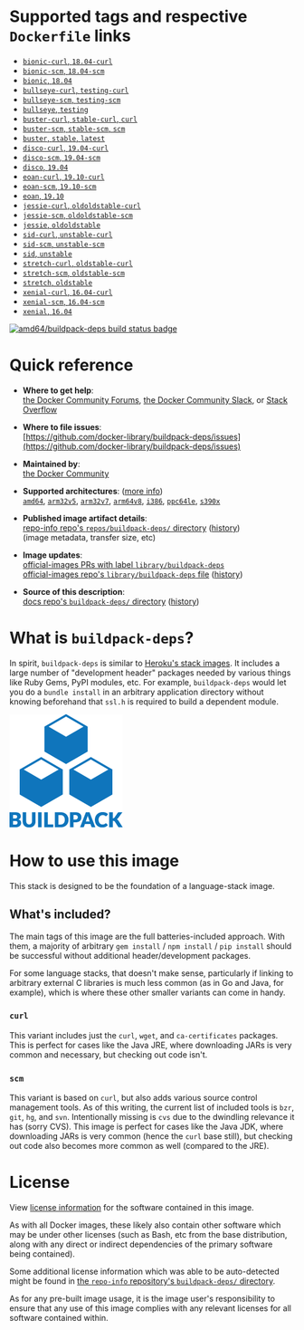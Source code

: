 <!--

********************************************************************************

WARNING:

    DO NOT EDIT "buildpack-deps/README.md"

    IT IS AUTO-GENERATED

    (from the other files in "buildpack-deps/" combined with a set of templates)

********************************************************************************

-->

# Supported tags and respective `Dockerfile` links

-	[`bionic-curl`, `18.04-curl`](https://github.com/docker-library/buildpack-deps/blob/b0fc01aa5e3aed6820d8fed6f3301e0542fbeb36/bionic/curl/Dockerfile)
-	[`bionic-scm`, `18.04-scm`](https://github.com/docker-library/buildpack-deps/blob/0db0cf15f1c507b17e7edc6dfbe301b8e357568f/bionic/scm/Dockerfile)
-	[`bionic`, `18.04`](https://github.com/docker-library/buildpack-deps/blob/cd0058f0893008c7ffa8e9cb9d3d5208cf5f2f75/bionic/Dockerfile)
-	[`bullseye-curl`, `testing-curl`](https://github.com/docker-library/buildpack-deps/blob/3c71697594e9eef1d673df9f1d379fdc0f7ff111/bullseye/curl/Dockerfile)
-	[`bullseye-scm`, `testing-scm`](https://github.com/docker-library/buildpack-deps/blob/3c71697594e9eef1d673df9f1d379fdc0f7ff111/bullseye/scm/Dockerfile)
-	[`bullseye`, `testing`](https://github.com/docker-library/buildpack-deps/blob/cd0058f0893008c7ffa8e9cb9d3d5208cf5f2f75/bullseye/Dockerfile)
-	[`buster-curl`, `stable-curl`, `curl`](https://github.com/docker-library/buildpack-deps/blob/b0fc01aa5e3aed6820d8fed6f3301e0542fbeb36/buster/curl/Dockerfile)
-	[`buster-scm`, `stable-scm`, `scm`](https://github.com/docker-library/buildpack-deps/blob/99a1c33fda559272e9322b02a5d778bbd04154e7/buster/scm/Dockerfile)
-	[`buster`, `stable`, `latest`](https://github.com/docker-library/buildpack-deps/blob/cd0058f0893008c7ffa8e9cb9d3d5208cf5f2f75/buster/Dockerfile)
-	[`disco-curl`, `19.04-curl`](https://github.com/docker-library/buildpack-deps/blob/dad73efaa10245757e58d28742cb7ed35fcd31f2/disco/curl/Dockerfile)
-	[`disco-scm`, `19.04-scm`](https://github.com/docker-library/buildpack-deps/blob/dad73efaa10245757e58d28742cb7ed35fcd31f2/disco/scm/Dockerfile)
-	[`disco`, `19.04`](https://github.com/docker-library/buildpack-deps/blob/cd0058f0893008c7ffa8e9cb9d3d5208cf5f2f75/disco/Dockerfile)
-	[`eoan-curl`, `19.10-curl`](https://github.com/docker-library/buildpack-deps/blob/7f5fa2e64174be2821552587b23f7d84b1dae71c/eoan/curl/Dockerfile)
-	[`eoan-scm`, `19.10-scm`](https://github.com/docker-library/buildpack-deps/blob/7f5fa2e64174be2821552587b23f7d84b1dae71c/eoan/scm/Dockerfile)
-	[`eoan`, `19.10`](https://github.com/docker-library/buildpack-deps/blob/cd0058f0893008c7ffa8e9cb9d3d5208cf5f2f75/eoan/Dockerfile)
-	[`jessie-curl`, `oldoldstable-curl`](https://github.com/docker-library/buildpack-deps/blob/b0fc01aa5e3aed6820d8fed6f3301e0542fbeb36/jessie/curl/Dockerfile)
-	[`jessie-scm`, `oldoldstable-scm`](https://github.com/docker-library/buildpack-deps/blob/1845b3f918f69b4c97912b0d4d68a5658458e84f/jessie/scm/Dockerfile)
-	[`jessie`, `oldoldstable`](https://github.com/docker-library/buildpack-deps/blob/cd0058f0893008c7ffa8e9cb9d3d5208cf5f2f75/jessie/Dockerfile)
-	[`sid-curl`, `unstable-curl`](https://github.com/docker-library/buildpack-deps/blob/b0fc01aa5e3aed6820d8fed6f3301e0542fbeb36/sid/curl/Dockerfile)
-	[`sid-scm`, `unstable-scm`](https://github.com/docker-library/buildpack-deps/blob/99a1c33fda559272e9322b02a5d778bbd04154e7/sid/scm/Dockerfile)
-	[`sid`, `unstable`](https://github.com/docker-library/buildpack-deps/blob/cd0058f0893008c7ffa8e9cb9d3d5208cf5f2f75/sid/Dockerfile)
-	[`stretch-curl`, `oldstable-curl`](https://github.com/docker-library/buildpack-deps/blob/b0fc01aa5e3aed6820d8fed6f3301e0542fbeb36/stretch/curl/Dockerfile)
-	[`stretch-scm`, `oldstable-scm`](https://github.com/docker-library/buildpack-deps/blob/1845b3f918f69b4c97912b0d4d68a5658458e84f/stretch/scm/Dockerfile)
-	[`stretch`, `oldstable`](https://github.com/docker-library/buildpack-deps/blob/cd0058f0893008c7ffa8e9cb9d3d5208cf5f2f75/stretch/Dockerfile)
-	[`xenial-curl`, `16.04-curl`](https://github.com/docker-library/buildpack-deps/blob/b0fc01aa5e3aed6820d8fed6f3301e0542fbeb36/xenial/curl/Dockerfile)
-	[`xenial-scm`, `16.04-scm`](https://github.com/docker-library/buildpack-deps/blob/2da658b9a1b91fa61d63ffad2ea52685cac6c702/xenial/scm/Dockerfile)
-	[`xenial`, `16.04`](https://github.com/docker-library/buildpack-deps/blob/cd0058f0893008c7ffa8e9cb9d3d5208cf5f2f75/xenial/Dockerfile)

[![amd64/buildpack-deps build status badge](https://img.shields.io/jenkins/s/https/doi-janky.infosiftr.net/job/multiarch/job/amd64/job/buildpack-deps.svg?label=amd64/buildpack-deps%20%20build%20job)](https://doi-janky.infosiftr.net/job/multiarch/job/amd64/job/buildpack-deps/)

# Quick reference

-	**Where to get help**:  
	[the Docker Community Forums](https://forums.docker.com/), [the Docker Community Slack](https://blog.docker.com/2016/11/introducing-docker-community-directory-docker-community-slack/), or [Stack Overflow](https://stackoverflow.com/search?tab=newest&q=docker)

-	**Where to file issues**:  
	[https://github.com/docker-library/buildpack-deps/issues](https://github.com/docker-library/buildpack-deps/issues)

-	**Maintained by**:  
	[the Docker Community](https://github.com/docker-library/buildpack-deps)

-	**Supported architectures**: ([more info](https://github.com/docker-library/official-images#architectures-other-than-amd64))  
	[`amd64`](https://hub.docker.com/r/amd64/buildpack-deps/), [`arm32v5`](https://hub.docker.com/r/arm32v5/buildpack-deps/), [`arm32v7`](https://hub.docker.com/r/arm32v7/buildpack-deps/), [`arm64v8`](https://hub.docker.com/r/arm64v8/buildpack-deps/), [`i386`](https://hub.docker.com/r/i386/buildpack-deps/), [`ppc64le`](https://hub.docker.com/r/ppc64le/buildpack-deps/), [`s390x`](https://hub.docker.com/r/s390x/buildpack-deps/)

-	**Published image artifact details**:  
	[repo-info repo's `repos/buildpack-deps/` directory](https://github.com/docker-library/repo-info/blob/master/repos/buildpack-deps) ([history](https://github.com/docker-library/repo-info/commits/master/repos/buildpack-deps))  
	(image metadata, transfer size, etc)

-	**Image updates**:  
	[official-images PRs with label `library/buildpack-deps`](https://github.com/docker-library/official-images/pulls?q=label%3Alibrary%2Fbuildpack-deps)  
	[official-images repo's `library/buildpack-deps` file](https://github.com/docker-library/official-images/blob/master/library/buildpack-deps) ([history](https://github.com/docker-library/official-images/commits/master/library/buildpack-deps))

-	**Source of this description**:  
	[docs repo's `buildpack-deps/` directory](https://github.com/docker-library/docs/tree/master/buildpack-deps) ([history](https://github.com/docker-library/docs/commits/master/buildpack-deps))

# What is `buildpack-deps`?

In spirit, `buildpack-deps` is similar to [Heroku's stack images](https://github.com/heroku/stack-images/blob/master/bin/cedar.sh). It includes a large number of "development header" packages needed by various things like Ruby Gems, PyPI modules, etc. For example, `buildpack-deps` would let you do a `bundle install` in an arbitrary application directory without knowing beforehand that `ssl.h` is required to build a dependent module.

![logo](https://raw.githubusercontent.com/docker-library/docs/01c12653951b2fe592c1f93a13b4e289ada0e3a1/buildpack-deps/logo.png)

# How to use this image

This stack is designed to be the foundation of a language-stack image.

## What's included?

The main tags of this image are the full batteries-included approach. With them, a majority of arbitrary `gem install` / `npm install` / `pip install` should be successful without additional header/development packages.

For some language stacks, that doesn't make sense, particularly if linking to arbitrary external C libraries is much less common (as in Go and Java, for example), which is where these other smaller variants can come in handy.

### `curl`

This variant includes just the `curl`, `wget`, and `ca-certificates` packages. This is perfect for cases like the Java JRE, where downloading JARs is very common and necessary, but checking out code isn't.

### `scm`

This variant is based on `curl`, but also adds various source control management tools. As of this writing, the current list of included tools is `bzr`, `git`, `hg`, and `svn`. Intentionally missing is `cvs` due to the dwindling relevance it has (sorry CVS). This image is perfect for cases like the Java JDK, where downloading JARs is very common (hence the `curl` base still), but checking out code also becomes more common as well (compared to the JRE).

# License

View [license information](https://www.debian.org/social_contract#guidelines) for the software contained in this image.

As with all Docker images, these likely also contain other software which may be under other licenses (such as Bash, etc from the base distribution, along with any direct or indirect dependencies of the primary software being contained).

Some additional license information which was able to be auto-detected might be found in [the `repo-info` repository's `buildpack-deps/` directory](https://github.com/docker-library/repo-info/tree/master/repos/buildpack-deps).

As for any pre-built image usage, it is the image user's responsibility to ensure that any use of this image complies with any relevant licenses for all software contained within.

